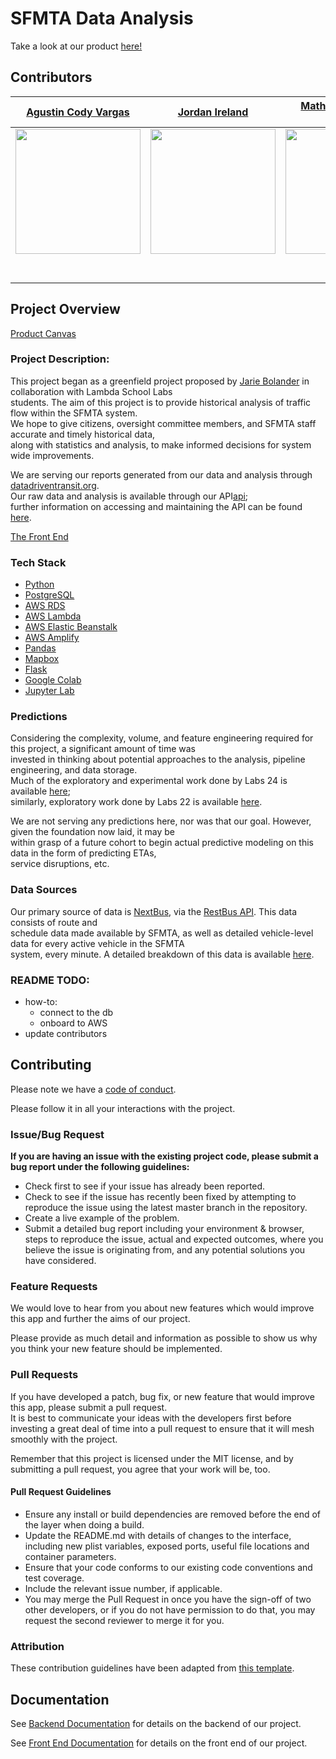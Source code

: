# SFMTA Data Analysis

Take a look at our product [here!][live]

## Contributors

|                                       [Agustin Cody Vargas](https://github.com/AVData/)                        |                                       [Jordan Ireland](https://github.com/Jordan-Ireland/)                                        |                                       [Mathias Ragnarson Skreden](https://github.com/skredenmathias/)                                        |                                                            
| :-----------------------------------------------------------------------------------------------------------: | :-----------------------------------------------------------------------------------------------------------: | :-----------------------------------------------------------------------------------------------------------:  |
|                      [<img src="https://ca.slack-edge.com/T4JUEB3ME-UP8JY0CG6-cd15b5cb2cf1-512" width = "200" />](https://github.com/AVData/)                       |                      [<img src="https://ca.slack-edge.com/T4JUEB3ME-UL5US8MPA-f77dd1589c92-512" width = "200" width = "200" />](https://github.com/Jordan-Ireland/)                       |                      [<img src="https://www.dalesjewelers.com/wp-content/uploads/2018/10/placeholder-silhouette-male.png" width = "200" />](https://github.com/skredenmathias/)                                         
|                 [<img src="https://github.com/favicon.ico" width="15"> ](https://github.com/AVdata/)                 |            [<img src="https://github.com/favicon.ico" width="15"> ](https://github.com/Jordan-Ireland/)             |           [<img src="https://github.com/favicon.ico" width="15"> ](https://github.com/skredenmathias/)
| [ <img src="https://static.licdn.com/sc/h/al2o9zrvru7aqj8e1x2rzsrca" width="15"> ](https://www.linkedin.com/in/vargasstem/) | [ <img src="https://static.licdn.com/sc/h/al2o9zrvru7aqj8e1x2rzsrca" width="15"> ](https://www.linkedin.com/in/jordan-b-ireland/) | [ <img src="https://static.licdn.com/sc/h/al2o9zrvru7aqj8e1x2rzsrca" width="15"> ](https://www.linkedin.com/in/skredenmathias/) 

## Project Overview

[Product Canvas][notion]

### Project Description:

This project began as a greenfield project proposed by [Jarie Bolander][jarie] in collaboration with Lambda School Labs\
students. The aim of this project is to provide historical analysis of traffic flow within the SFMTA system.\
We hope to give citizens, oversight committee members, and SFMTA staff accurate and timely historical data,\
along with statistics and analysis, to make informed decisions for system wide improvements.

We are serving our reports generated from our data and analysis through [datadriventransit.org][live].\
Our raw data and analysis is available through our API[api];\
further information on accessing and maintaining the API can be found [here][apireadme].

[The Front End][live]

### Tech Stack

- [Python][python]
- [PostgreSQL][postgres]
- [AWS RDS][rds]
- [AWS Lambda][lambda]
- [AWS Elastic Beanstalk][eb]
- [AWS Amplify][amplify]
- [Pandas][pandas]
- [Mapbox][mapbox]
- [Flask][flask]
- [Google Colab][colab]
- [Jupyter Lab][jupyter]

### Predictions

Considering the complexity, volume, and feature engineering required for this project, a significant amount of time was\
invested in thinking about potential approaches to the analysis, pipeline engineering, and data storage.\
Much of the exploratory and experimental work done by Labs 24 is available [here][labs24];\
similarly, exploratory work done by Labs 22 is available [here][labs22].

We are not serving any predictions here, nor was that our goal. However, given the foundation now laid, it may be\
within grasp of a future cohort to begin actual predictive modeling on this data in the form of predicting ETAs,\
service disruptions, etc.

### Data Sources

Our primary source of data is [NextBus][nextbus], via the [RestBus API][restbus]. This data consists of route and\
schedule data made available by SFMTA, as well as detailed vehicle-level data for every active vehicle in the SFMTA\
system, every minute. A detailed breakdown of this data is available [here][data].

### README TODO:

- how-to:
  - connect to the db
  - onboard to AWS
- update contributors

## Contributing

Please note we have a [code of conduct][conduct]. 

Please follow it in all your interactions with the project.

### Issue/Bug Request

**If you are having an issue with the existing project code, please submit a bug report under the following guidelines:**
 - Check first to see if your issue has already been reported.
 - Check to see if the issue has recently been fixed by attempting to reproduce the issue
  using the latest master branch in the repository.
 - Create a live example of the problem.
 - Submit a detailed bug report including your environment & browser, 
 steps to reproduce the issue, actual and expected outcomes,  where you believe the issue is originating from, 
 and any potential solutions you have considered.

### Feature Requests

We would love to hear from you about new features which would improve this app and further the aims of our project. 

Please provide as much detail and information as possible to show us why you think your new feature should be implemented.

### Pull Requests

If you have developed a patch, bug fix, or new feature that would improve this app, please submit a pull request.\
It is best to communicate your ideas with the developers first before investing a great deal of time into a pull request to ensure that it will mesh smoothly with the project.

Remember that this project is licensed under the MIT license, and by submitting a pull request, you agree that your work will be, too.

#### Pull Request Guidelines

- Ensure any install or build dependencies are removed before the end of the layer when doing a build.
- Update the README.md with details of changes to the interface, including new plist variables, exposed ports, useful file locations and container parameters.
- Ensure that your code conforms to our existing code conventions and test coverage.
- Include the relevant issue number, if applicable.
- You may merge the Pull Request in once you have the sign-off of two other developers, or if you do not have permission to do that, you may request the second reviewer to merge it for you.

### Attribution

These contribution guidelines have been adapted from [this template][pr].

## Documentation

See [Backend Documentation][be] for details on the backend of our project.

See [Front End Documentation][fe] for details on the front end of our project.

[live]: datadriventransit.org
[notion]: https://www.notion.so/SFMTA-Data-Analysis-d5d25791fbca4b1bbd0049f95275e5a0
[jarie]: https://www.linkedin.com/in/jariebolander/
[api]: http://ds.datadriventransit.org/
[apireadme]: sfmta-data-analysis-ds/sfmta-api/README.md
[python]: https://www.python.org
[postgres]: https://www.postgresql.org/
[rds]: https://aws.amazon.com/rds/
[lambda]: https://aws.amazon.com/lambda/
[eb]: https://aws.amazon.com/elasticbeanstalk/
[amplify]: https://aws.amazon.com/amplify/
[pandas]: https://pandas.pydata.org/
[mapbox]: https://www.mapbox.com/
[flask]: https://flask.palletsprojects.com/en/1.1.x/
[colab]: https://colab.research.google.com/notebooks/intro.ipynb#recent=true
[jupyter]: https://jupyter.org
[labs24]: sfmta-data-analysis-ds/labs24_notebooks
[labs22]: sfmta-data-analysis-ds/deprecated_assets/labs22_notebooks
[nextbus]: www.nextbus.com
[restbus]: http://restbus.info/
[data]: sfmta-data-analysis-ds/DATAREADME.md
[conduct]: sfmta-data-analysis-ds/code_of_conduct.md
[pr]: https://gist.github.com/PurpleBooth/b24679402957c63ec426
[be]: https://github.com/Lambda-School-Labs/sfmta-data-analysis-be
[fe]: https://github.com/Lambda-School-Labs/sfmta-data-analysis-fe

